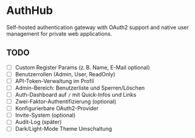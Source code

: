 # AuthHub

Self-hosted authentication gateway with OAuth2 support and native user management for private web applications.

## TODO

- [ ] Custom Register Params (z. B. Name, E-Mail optional)
- [ ] Benutzerrollen (Admin, User, ReadOnly)
- [ ] API-Token-Verwaltung im Profil
- [ ] Admin-Bereich: Benutzerliste und Sperren/Löschen
- [ ] Auth-Dashboard auf `/` mit Quick-Infos und Links
- [ ] Zwei-Faktor-Authentifizierung (optional)
- [ ] Konfigurierbare OAuth2-Provider
- [ ] Invite-System (optional)
- [ ] Audit-Log (später)
- [ ] Dark/Light-Mode Theme Umschaltung
